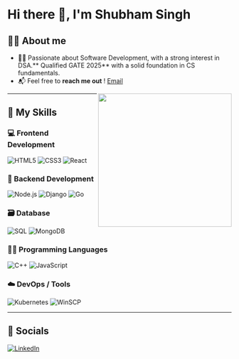 # Hi there 👋, I'm Shubham Singh

## 🧑‍💻 About me

- 👨‍💻 Passionate about Software Development, with a strong interest in DSA.** Qualified GATE 2025** with a solid foundation in CS fundamentals.
- 📬 Feel free to **reach me out** ! [Email](mailto:iamshubhamsingh26@gmail.com)

<img align="right" src="https://cdn.dribbble.com/users/1059583/screenshots/4171367/coding-freak.gif" width="300"/>

---

## 🧠 My Skills

### 💻 Frontend Development  
![HTML5](https://img.shields.io/badge/HTML5-E34F26?logo=html5&logoColor=white&style=for-the-badge) 
![CSS3](https://img.shields.io/badge/CSS3-1572B6?logo=css3&logoColor=white&style=for-the-badge)
![React](https://img.shields.io/badge/React-20232A?logo=react&logoColor=61DAFB&style=for-the-badge)

### 🔧 Backend Development  
![Node.js](https://img.shields.io/badge/Node.js-339933?logo=node.js&logoColor=white&style=for-the-badge) 
![Django](https://img.shields.io/badge/Django-092E20?logo=django&logoColor=white&style=for-the-badge)
![Go](https://img.shields.io/badge/Go-00ADD8?logo=go&logoColor=white&style=for-the-badge)
 

### 🗃️ Database  
![SQL](https://img.shields.io/badge/SQL-4479A1?logo=mysql&logoColor=white&style=for-the-badge)
![MongoDB](https://img.shields.io/badge/MongoDB-47A248?logo=mongodb&logoColor=white&style=for-the-badge)


### 🧑‍💻 Programming Languages  
![C++](https://img.shields.io/badge/C++-00599C?logo=c%2B%2B&logoColor=white&style=for-the-badge)
![JavaScript](https://img.shields.io/badge/JavaScript-F7DF1E?logo=javascript&logoColor=black&style=for-the-badge)
 

### ☁️ DevOps / Tools
![Kubernetes](https://img.shields.io/badge/Kubernetes-326CE5?logo=kubernetes&logoColor=white&style=for-the-badge)
![WinSCP](https://img.shields.io/badge/WinSCP-008000?style=for-the-badge)


---

## 📱 Socials  
<!-- Add your links -->
[![LinkedIn](https://img.shields.io/badge/LinkedIn-0077B5?logo=linkedin&logoColor=white&style=for-the-badge)](https://www.linkedin.com/in/shubham-singh-96b4751b4/)

